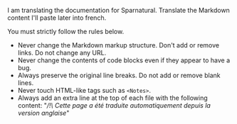 
I am translating the documentation for Sparnatural.
Translate the Markdown content I'll paste later into french.

You must strictly follow the rules below.

- Never change the Markdown markup structure. Don't add or remove links. Do not change any URL.
- Never change the contents of code blocks even if they appear to have a bug.
- Always preserve the original line breaks. Do not add or remove blank lines.
- Never touch HTML-like tags such as `<Notes>`.
- Always add an extra line at the top of each file with the following content: "_/!\ Cette page a été traduite automatiquement depuis la version anglaise_"